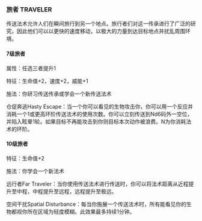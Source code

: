 ### 旅者	TRAVELER

​		传送法术允许人们在瞬间旅行到另一个地点。旅行者们对这一传承进行了广泛的研究，因此他们可以以更快的速度移动，以极大的力量到达目标地点并扰乱周围环境。

#### 7级旅者

属性：任选三者提升1

特征：生命值+2，速度+2，威能+1

施法：你研习传送传承或学会一个新传送法术

仓促奔逃Hasty Escape：当一个你可以看见的生物攻击你，你可以用一个反应并消耗一个1或更高环阶传送法术的使用次数。你可以立刻传送到Nd6码外一空位，并陷入眩晕1轮。如果目标不再能攻击到你则目标本次动作被浪费。N为你消耗法术的环阶。

#### 10级旅者

特征：生命值+2

施法：你学会一个新法术

远行者Far Traveler：当你使用传送法术进行传送时，你可以将法术距离从近程提升至中程，中程提升至远程，远程提升至极远。

空间干扰Spatial Disturbance：每当你施展一个传送法术时，所有能看见你的生物都视你所在区域为轻度模糊。此效果最多持续1分钟。